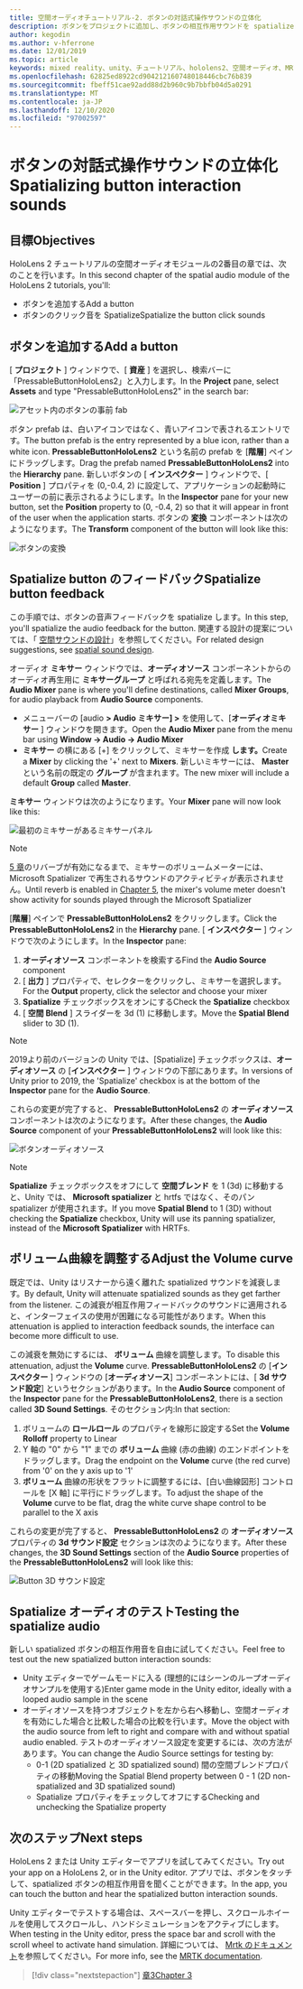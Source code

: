 ```yaml
---
title: 空間オーディオチュートリアル-2. ボタンの対話式操作サウンドの立体化
description: ボタンをプロジェクトに追加し、ボタンの相互作用サウンドを spatialize します。
author: kegodin
ms.author: v-hferrone
ms.date: 12/01/2019
ms.topic: article
keywords: mixed reality、unity、チュートリアル、hololens2、空間オーディオ、MRTK、mixed reality toolkit、UWP、Windows 10、HRTF、ヘッド関連の転送関数、リバーブ、Microsoft Spatializer、prefabs、volume curve
ms.openlocfilehash: 62825ed8922cd904212160748018446cbc76b839
ms.sourcegitcommit: fbeff51cae92add88d2b960c9b7bbfb04d5a0291
ms.translationtype: MT
ms.contentlocale: ja-JP
ms.lasthandoff: 12/10/2020
ms.locfileid: "97002597"
---
```

# <a name="spatializing-button-interaction-sounds"></a><span data-ttu-id="a2090-105">ボタンの対話式操作サウンドの立体化</span><span class="sxs-lookup"><span data-stu-id="a2090-105">Spatializing button interaction sounds</span></span>

## <a name="objectives"></a><span data-ttu-id="a2090-106">目標</span><span class="sxs-lookup"><span data-stu-id="a2090-106">Objectives</span></span>
<span data-ttu-id="a2090-107">HoloLens 2 チュートリアルの空間オーディオモジュールの2番目の章では、次のことを行います。</span><span class="sxs-lookup"><span data-stu-id="a2090-107">In this second chapter of the spatial audio module of the HoloLens 2 tutorials, you'll:</span></span>
* <span data-ttu-id="a2090-108">ボタンを追加する</span><span class="sxs-lookup"><span data-stu-id="a2090-108">Add a button</span></span>
* <span data-ttu-id="a2090-109">ボタンのクリック音を Spatialize</span><span class="sxs-lookup"><span data-stu-id="a2090-109">Spatialize the button click sounds</span></span>

## <a name="add-a-button"></a><span data-ttu-id="a2090-110">ボタンを追加する</span><span class="sxs-lookup"><span data-stu-id="a2090-110">Add a button</span></span>
<span data-ttu-id="a2090-111">[ **プロジェクト** ] ウィンドウで、[ **資産** ] を選択し、検索バーに「PressableButtonHoloLens2」と入力します。</span><span class="sxs-lookup"><span data-stu-id="a2090-111">In the **Project** pane, select **Assets** and type "PressableButtonHoloLens2" in the search bar:</span></span>

![アセット内のボタンの事前 fab](images/spatial-audio/button-prefab-in-assets.png)

<span data-ttu-id="a2090-113">ボタン prefab は、白いアイコンではなく、青いアイコンで表されるエントリです。</span><span class="sxs-lookup"><span data-stu-id="a2090-113">The button prefab is the entry represented by a blue icon, rather than a white icon.</span></span> <span data-ttu-id="a2090-114">**PressableButtonHoloLens2** という名前の prefab を [**階層**] ペインにドラッグします。</span><span class="sxs-lookup"><span data-stu-id="a2090-114">Drag the prefab named **PressableButtonHoloLens2** into the **Hierarchy** pane.</span></span> <span data-ttu-id="a2090-115">新しいボタンの [ **インスペクター** ] ウィンドウで、[ **Position** ] プロパティを (0,-0.4, 2) に設定して、アプリケーションの起動時にユーザーの前に表示されるようにします。</span><span class="sxs-lookup"><span data-stu-id="a2090-115">In the **Inspector** pane for your new button, set the **Position** property to (0, -0.4, 2) so that it will appear in front of the user when the application starts.</span></span> <span data-ttu-id="a2090-116">ボタンの **変換** コンポーネントは次のようになります。</span><span class="sxs-lookup"><span data-stu-id="a2090-116">The **Transform** component of the button will look like this:</span></span>

![ボタンの変換](images/spatial-audio/button-transform.png)

## <a name="spatialize-button-feedback"></a><span data-ttu-id="a2090-118">Spatialize button のフィードバック</span><span class="sxs-lookup"><span data-stu-id="a2090-118">Spatialize button feedback</span></span>
<span data-ttu-id="a2090-119">この手順では、ボタンの音声フィードバックを spatialize します。</span><span class="sxs-lookup"><span data-stu-id="a2090-119">In this step, you'll spatialize the audio feedback for the button.</span></span> <span data-ttu-id="a2090-120">関連する設計の提案については、「 [空間サウンドの設計](../../../design/spatial-sound-design.md)」を参照してください。</span><span class="sxs-lookup"><span data-stu-id="a2090-120">For related design suggestions, see [spatial sound design](../../../design/spatial-sound-design.md).</span></span> 

<span data-ttu-id="a2090-121">オーディオ **ミキサー** ウィンドウでは、**オーディオソース** コンポーネントからのオーディオ再生用に **ミキサーグループ** と呼ばれる宛先を定義します。</span><span class="sxs-lookup"><span data-stu-id="a2090-121">The **Audio Mixer** pane is where you'll define destinations, called **Mixer Groups**, for audio playback from **Audio Source** components.</span></span> 
* <span data-ttu-id="a2090-122">メニューバーの [audio **> Audio ミキサー] >** を使用して、[**オーディオミキサー** ] ウィンドウを開きます。</span><span class="sxs-lookup"><span data-stu-id="a2090-122">Open the **Audio Mixer** pane from the menu bar using **Window -> Audio -> Audio Mixer**</span></span>
* <span data-ttu-id="a2090-123">**ミキサー** の横にある [+] をクリックして、ミキサーを作成 **します。**</span><span class="sxs-lookup"><span data-stu-id="a2090-123">Create a **Mixer** by clicking the '+' next to **Mixers**.</span></span> <span data-ttu-id="a2090-124">新しいミキサーには、 **Master** という名前の既定の **グループ** が含まれます。</span><span class="sxs-lookup"><span data-stu-id="a2090-124">The new mixer will include a default **Group** called **Master**.</span></span>

<span data-ttu-id="a2090-125">**ミキサー** ウィンドウは次のようになります。</span><span class="sxs-lookup"><span data-stu-id="a2090-125">Your **Mixer** pane will now look like this:</span></span>

![最初のミキサーがあるミキサーパネル](images/spatial-audio/mixer-panel-with-first-mixer.png)

> [!NOTE]
> <span data-ttu-id="a2090-127">[5 章](unity-spatial-audio-ch5.md)のリバーブが有効になるまで、ミキサーのボリュームメーターには、Microsoft Spatializer で再生されるサウンドのアクティビティが表示されません。</span><span class="sxs-lookup"><span data-stu-id="a2090-127">Until reverb is enabled in [Chapter 5](unity-spatial-audio-ch5.md), the mixer's volume meter doesn't show activity for sounds played through the Microsoft Spatializer</span></span>

<span data-ttu-id="a2090-128">[**階層**] ペインで **PressableButtonHoloLens2** をクリックします。</span><span class="sxs-lookup"><span data-stu-id="a2090-128">Click the **PressableButtonHoloLens2** in the **Hierarchy** pane.</span></span> <span data-ttu-id="a2090-129">[ **インスペクター** ] ウィンドウで次のようにします。</span><span class="sxs-lookup"><span data-stu-id="a2090-129">In the **Inspector** pane:</span></span>
1. <span data-ttu-id="a2090-130">**オーディオソース** コンポーネントを検索する</span><span class="sxs-lookup"><span data-stu-id="a2090-130">Find the **Audio Source** component</span></span>
2. <span data-ttu-id="a2090-131">[ **出力** ] プロパティで、セレクターをクリックし、ミキサーを選択します。</span><span class="sxs-lookup"><span data-stu-id="a2090-131">For the **Output** property, click the selector and choose your mixer</span></span>
3. <span data-ttu-id="a2090-132">**Spatialize** チェックボックスをオンにする</span><span class="sxs-lookup"><span data-stu-id="a2090-132">Check the **Spatialize** checkbox</span></span>
4. <span data-ttu-id="a2090-133">[ **空間 Blend** ] スライダーを 3d (1) に移動します。</span><span class="sxs-lookup"><span data-stu-id="a2090-133">Move the **Spatial Blend** slider to 3D (1).</span></span>

> [!NOTE]
> <span data-ttu-id="a2090-134">2019より前のバージョンの Unity では、[Spatialize] チェックボックスは、**オーディオソース** の [**インスペクター** ] ウィンドウの下部にあります。</span><span class="sxs-lookup"><span data-stu-id="a2090-134">In versions of Unity prior to 2019, the 'Spatialize' checkbox is at the bottom of the **Inspector** pane for the **Audio Source**.</span></span>

<span data-ttu-id="a2090-135">これらの変更が完了すると、 **PressableButtonHoloLens2** の **オーディオソース** コンポーネントは次のようになります。</span><span class="sxs-lookup"><span data-stu-id="a2090-135">After these changes, the **Audio Source** component of your **PressableButtonHoloLens2** will look like this:</span></span>

![ボタンオーディオソース](images/spatial-audio/button-audio-source.png)

> [!NOTE]
> <span data-ttu-id="a2090-137">**Spatialize** チェックボックスをオフにして **空間ブレンド** を 1 (3d) に移動すると、Unity では、 **Microsoft spatializer** と hrtfs ではなく、そのパン spatializer が使用されます。</span><span class="sxs-lookup"><span data-stu-id="a2090-137">If you move **Spatial Blend** to 1 (3D) without checking the **Spatialize** checkbox, Unity will use its panning spatializer, instead of the **Microsoft Spatializer** with HRTFs.</span></span>

## <a name="adjust-the-volume-curve"></a><span data-ttu-id="a2090-138">ボリューム曲線を調整する</span><span class="sxs-lookup"><span data-stu-id="a2090-138">Adjust the Volume curve</span></span>
<span data-ttu-id="a2090-139">既定では、Unity はリスナーから遠く離れた spatialized サウンドを減衰します。</span><span class="sxs-lookup"><span data-stu-id="a2090-139">By default, Unity will attenuate spatialized sounds as they get farther from the listener.</span></span> <span data-ttu-id="a2090-140">この減衰が相互作用フィードバックのサウンドに適用されると、インターフェイスの使用が困難になる可能性があります。</span><span class="sxs-lookup"><span data-stu-id="a2090-140">When this attenuation is applied to interaction feedback sounds, the interface can become more difficult to use.</span></span>

<span data-ttu-id="a2090-141">この減衰を無効にするには、 **ボリューム** 曲線を調整します。</span><span class="sxs-lookup"><span data-stu-id="a2090-141">To disable this attenuation, adjust the **Volume** curve.</span></span> <span data-ttu-id="a2090-142">**PressableButtonHoloLens2** の [**インスペクター** ] ウィンドウの [**オーディオソース**] コンポーネントには、[ **3d サウンド設定**] というセクションがあります。</span><span class="sxs-lookup"><span data-stu-id="a2090-142">In the **Audio Source** component of the **Inspector** pane for the **PressableButtonHoloLens2**, there is a section called **3D Sound Settings**.</span></span> <span data-ttu-id="a2090-143">そのセクション内:</span><span class="sxs-lookup"><span data-stu-id="a2090-143">In that section:</span></span>
1. <span data-ttu-id="a2090-144">ボリュームの **ロールロール** のプロパティを線形に設定する</span><span class="sxs-lookup"><span data-stu-id="a2090-144">Set the **Volume Rolloff** property to Linear</span></span>
2. <span data-ttu-id="a2090-145">Y 軸の "0" から "1" までの **ボリューム** 曲線 (赤の曲線) のエンドポイントをドラッグします。</span><span class="sxs-lookup"><span data-stu-id="a2090-145">Drag the endpoint on the **Volume** curve (the red curve) from '0' on the y axis up to '1'</span></span>
3. <span data-ttu-id="a2090-146">**ボリューム** 曲線の形状をフラットに調整するには、[白い曲線図形] コントロールを [X 軸] に平行にドラッグします。</span><span class="sxs-lookup"><span data-stu-id="a2090-146">To adjust the shape of the **Volume** curve to be flat, drag the white curve shape control to be parallel to the X axis</span></span>

<span data-ttu-id="a2090-147">これらの変更が完了すると、 **PressableButtonHoloLens2** の **オーディオソース** プロパティの **3d サウンド設定** セクションは次のようになります。</span><span class="sxs-lookup"><span data-stu-id="a2090-147">After these changes, the **3D Sound Settings** section of the **Audio Source** properties of the **PressableButtonHoloLens2** will look like this:</span></span>

![Button 3D サウンド設定](images/spatial-audio/button-3d-sound-settings.png)

## <a name="testing-the-spatialize-audio"></a><span data-ttu-id="a2090-149">Spatialize オーディオのテスト</span><span class="sxs-lookup"><span data-stu-id="a2090-149">Testing the spatialize audio</span></span>

<span data-ttu-id="a2090-150">新しい spatialized ボタンの相互作用音を自由に試してください。</span><span class="sxs-lookup"><span data-stu-id="a2090-150">Feel free to test out the new spatialized button interaction sounds:</span></span>

* <span data-ttu-id="a2090-151">Unity エディターでゲームモードに入る (理想的にはシーンのループオーディオサンプルを使用する)</span><span class="sxs-lookup"><span data-stu-id="a2090-151">Enter game mode in the Unity editor, ideally with a looped audio sample in the scene</span></span>
* <span data-ttu-id="a2090-152">オーディオソースを持つオブジェクトを左から右へ移動し、空間オーディオを有効にした場合と比較した場合の比較を行います。</span><span class="sxs-lookup"><span data-stu-id="a2090-152">Move the object with the audio source from left to right and compare with and without spatial audio enabled.</span></span> <span data-ttu-id="a2090-153">テストのオーディオソース設定を変更するには、次の方法があります。</span><span class="sxs-lookup"><span data-stu-id="a2090-153">You can change the Audio Source settings for testing by:</span></span>
    * <span data-ttu-id="a2090-154">0-1 (2D spatialized と 3D spatialized sound) 間の空間ブレンドプロパティの移動</span><span class="sxs-lookup"><span data-stu-id="a2090-154">Moving the Spatial Blend property between 0 - 1 (2D non-spatialized and 3D spatialized sound)</span></span>
    * <span data-ttu-id="a2090-155">Spatialize プロパティをチェックしてオフにする</span><span class="sxs-lookup"><span data-stu-id="a2090-155">Checking and unchecking the Spatialize property</span></span>

## <a name="next-steps"></a><span data-ttu-id="a2090-156">次のステップ</span><span class="sxs-lookup"><span data-stu-id="a2090-156">Next steps</span></span>

<span data-ttu-id="a2090-157">HoloLens 2 または Unity エディターでアプリを試してみてください。</span><span class="sxs-lookup"><span data-stu-id="a2090-157">Try out your app on a HoloLens 2, or in the Unity editor.</span></span> <span data-ttu-id="a2090-158">アプリでは、ボタンをタッチして、spatialized ボタンの相互作用音を聞くことができます。</span><span class="sxs-lookup"><span data-stu-id="a2090-158">In the app, you can touch the button and hear the spatialized button interaction sounds.</span></span>

<span data-ttu-id="a2090-159">Unity エディターでテストする場合は、スペースバーを押し、スクロールホイールを使用してスクロールし、ハンドシミュレーションをアクティブにします。</span><span class="sxs-lookup"><span data-stu-id="a2090-159">When testing in the Unity editor, press the space bar and scroll with the scroll wheel to activate hand simulation.</span></span> <span data-ttu-id="a2090-160">詳細については、 [Mrtk のドキュメント](https://microsoft.github.io/MixedRealityToolkit-Unity/Documentation/GettingStartedWithTheMRTK.html#using-the-in-editor-hand-input-simulation-to-test-a-scene)を参照してください。</span><span class="sxs-lookup"><span data-stu-id="a2090-160">For more info, see the [MRTK documentation](https://microsoft.github.io/MixedRealityToolkit-Unity/Documentation/GettingStartedWithTheMRTK.html#using-the-in-editor-hand-input-simulation-to-test-a-scene).</span></span>

> [!div class="nextstepaction"]
> [<span data-ttu-id="a2090-161">章3</span><span class="sxs-lookup"><span data-stu-id="a2090-161">Chapter 3</span></span>](unity-spatial-audio-ch3.md)

